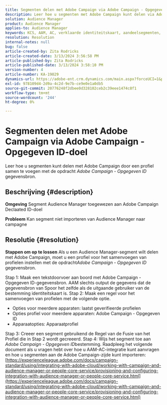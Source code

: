 ```yaml
---
title: Segmenten delen met Adobe Campaign via Adobe Campaign - Opgegeven ID-doel
description: Leer hoe u segmenten met Adobe Campaign kunt delen via Adobe Campaign - Opgegeven ID-doel
solution: Audience Manager
product: Audience Manager
applies-to: Audience Manager
keywords: KCS, AAM, AC, verklaarde identiteitskaart, aandeelsegmenten, hoe te, Adobe Audience Manager, Adobe Campaign, de verklaarde bestemming van identiteitskaart
resolution: Resolution
internal-notes: null
bug: false
article-created-by: Zita Rodricks
article-created-date: 3/13/2024 3:56:58 PM
article-published-by: Zita Rodricks
article-published-date: 3/13/2024 3:58:10 PM
version-number: 4
article-number: KA-19029
dynamics-url: https://adobe-ent.crm.dynamics.com/main.aspx?forceUCI=1&pagetype=entityrecord&etn=knowledgearticle&id=fc071c51-52e1-ee11-904d-6045bd0065b6
exl-id: 978109d4-2d9a-4c2d-9e7b-ce9e0e1a0db5
source-git-commit: 20776248f2dbee0d328102ceb2c39eee1474c8f1
workflow-type: tm+mt
source-wordcount: '244'
ht-degree: 0%

---
```


# Segmenten delen met Adobe Campaign via Adobe Campaign - Opgegeven ID-doel


Leer hoe u segmenten kunt delen met Adobe Campaign door een profiel samen te voegen met de opdracht *Adobe Campaign - Opgegeven ID* gegevensbron.

## Beschrijving {#description}


<b>Omgeving</b>
Segment Audience Manager toegewezen aan Adobe Campaign Declaated ID-doel

<b>Probleem</b>
Kan segment niet importeren van Audience Manager naar campagne


## Resolutie {#resolution}


<b>Stappen om op te lossen</b>
Als u een Audience Manager-segment wilt delen met Adobe Campaign, moet u een profiel voor het samenvoegen van profielen instellen met de opdracht*Adobe Campaign - Opgegeven ID* gegevensbron.

Stap 1: Maak een tekstdoorvoer aan boord met Adobe Campaign - Opgegeven ID-gegevensbron.
AAM slechts output de gegevens dat de gegevensbron van Spoor het zelfde als de uitgaande gebruiker van de bestemming identiteitskaart is.
Stap 2: Maak een regel voor het samenvoegen van profielen met de volgende optie.

- Opties voor meerdere apparaten: laatst geverifieerde profielen
- Opties profiel voor meerdere apparaten: Adobe Campaign - Opgegeven ID
- Apparaatopties: Apparaatprofiel


Stap 3: Creeer een segment gebruikend de Regel van de Fusie van het Profiel die in Stap 2 wordt gecreeerd.
Stap 4: Wijs het segment toe aan *Adobe Campaign - Opgegeven ID*bestemming.
Raadpleeg het volgende document als u vragen hebt over hoe u AAM-AC-integratie kunt aanvragen en hoe u segmenten aan de Adobe Campaign-zijde kunt importeren: [https://experienceleague.adobe.com/docs/campaign-standard/using/integrating-with-adobe-cloud/working-with-campaign-and-audience-manager-or-people-core-service/provisioning-and-configuring-integration-with-audience-manager-or-people-core-service.html](https://experienceleague.adobe.com/docs/campaign-standard/using/integrating-with-adobe-cloud/working-with-campaign-and-audience-manager-or-people-core-service/provisioning-and-configuring-integration-with-audience-manager-or-people-core-service.html)
